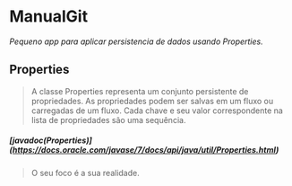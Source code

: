 # ManualGit
_Pequeno app para aplicar persistencia de dados usando Properties._

## Properties
> A classe Properties representa um conjunto persistente de propriedades. As propriedades podem ser salvas em um fluxo ou carregadas de um fluxo. Cada chave e seu valor correspondente na lista de propriedades são uma sequência.

##### _[javadoc(Properties)]_(https://docs.oracle.com/javase/7/docs/api/java/util/Properties.html)


> O seu foco é a sua realidade.